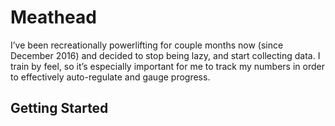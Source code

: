 # Meathead

I’ve been recreationally powerlifting for couple months now (since December 2016) and decided to stop being lazy, and start collecting data. I train by feel, so it’s especially important for me to track my numbers in order to effectively auto-regulate and gauge progress. 

## Getting Started


